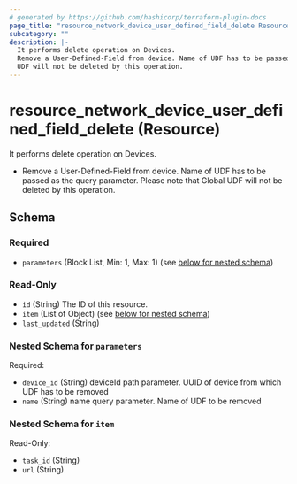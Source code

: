 ```yaml
---
# generated by https://github.com/hashicorp/terraform-plugin-docs
page_title: "resource_network_device_user_defined_field_delete Resource - terraform-provider-catalystcenter"
subcategory: ""
description: |-
  It performs delete operation on Devices.
  Remove a User-Defined-Field from device. Name of UDF has to be passed as the query parameter. Please note that Global
  UDF will not be deleted by this operation.
---
```


# resource_network_device_user_defined_field_delete (Resource)

It performs delete operation on Devices.

- Remove a User-Defined-Field from device. Name of UDF has to be passed as the query parameter. Please note that Global
UDF will not be deleted by this operation.



<!-- schema generated by tfplugindocs -->
## Schema

### Required

- `parameters` (Block List, Min: 1, Max: 1) (see [below for nested schema](#nestedblock--parameters))

### Read-Only

- `id` (String) The ID of this resource.
- `item` (List of Object) (see [below for nested schema](#nestedatt--item))
- `last_updated` (String)

<a id="nestedblock--parameters"></a>
### Nested Schema for `parameters`

Required:

- `device_id` (String) deviceId path parameter. UUID of device from which UDF has to be removed
- `name` (String) name query parameter. Name of UDF to be removed


<a id="nestedatt--item"></a>
### Nested Schema for `item`

Read-Only:

- `task_id` (String)
- `url` (String)
